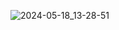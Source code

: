 ![2024-05-18_13-28-51](https://github.com/henriqlft/AtividadesCG/assets/161965546/40e0e8d8-c4f1-4640-9816-31438db0118d)
